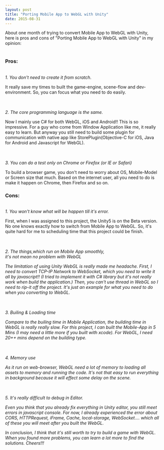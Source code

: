 ```yaml
---
layout: post
title: "Porting Mobile App to WebGL with Unity"
date: 2015-08-31
---
```


About one month of trying to convert Mobile App to WebGL with Unity, <br>
here is pros and cons of "Porting Mobile App to WebGL with Unity" in my opinion: <br>
<br>

<div class="jumbotron">

<h3> Pros: </h3> <br>
<em> 1. You don't need to create it from scratch. </em> <br>
<p class="text-left"> It really save my times to built the game-engine, scene-flow and dev-environment. So, you can focus what you need to do easily. </p>
<br>
<br>
<em> 2. The core programming language is the same. </em> <br>
<p class="text-left"> Now I mainly use C# for both WebGL, iOS and Android!! This is so impressive. For a guy who come from Window Application like me, it really easy to learn. But anyway you still need to build some plugin for communication with native app like StorePlugin(Objective-C for iOS, Java for Android and Javascript for WebGL). </p>
<br>
<br>
<em> 3. You can do a test only on Chrome or Firefox (or IE or Safari) </em> <br>
<p class="text-left"> To build a browser game, you don't need to worry about OS, Mobile-Model or Screen size that much. Based on the internet user, all you need to do is make it happen on Chrome, then Firefox and so on. </p>

</div>

<div class="jumbotron">

<h3> Cons: </h3> <br>
<em> 1. You won't know what will be happen till it's error. </em> <br>
<p class="text-left"> First, when I was assigned to this project, the Unity5 is on the Beta version. No one knows exactly how to switch from Mobile App to WebGL. So, it's quite hard for me to scheduling time that this project could be finish. </p>
<br>
<br>
<em> 2. The things,which run on Mobile App smoothly, <br>
	it's not mean no problem with WebGL <em> <br>
<p class="text-left"> The limitation of using Unity WebGL is really made me headache. First, I need to convert TCP-IP Network to WebSocket, which you need to write it all by javascript!! (I tried to implement it with C# library but it's not really work when build the application.) Then, you can't use thread in WebGL so I need to rip-it off the project. It's just an example for what you need to do when you converting to WebGL. </p>
<br>
<br>
<em> 3. Builing & Loading time </em> <br>
<p class="text-left"> Compare to the builing time in Mobile Application, the building time in WebGL is really really slow. For this project, I can built the Mobile-App in 5 Mins (I may need a little more if you built with xcode). For WebGL, I need 20++ mins depend on the building type. </p>
<br>
<br>
<em> 4. Memory use </em> <br>
<p class="text-left"> As it run on web-browser, WebGL need a lot of memory to loading all assets to memory and running the code. It's not that easy to run everything in background because it will effect some delay on the scene. </p>
<br>
<br>
<em> 5. It's really difficult to debug in Editor. </em> <br>
<p class="text-left"> Even you think that you already fix everything in Unity editor, you still meet errors in javascript console. For now, I already experienced the error about CORS, HTTPRequest, iFrame, Cache, local-storage, WebSocket.... which all of these you will meet after you built the WebGL. </p>

</div>

In conclusion, I think that it's still worth to try to build a game with WebGL. When you found more problems, you can learn a lot more to find the solutions. Cheers!!!